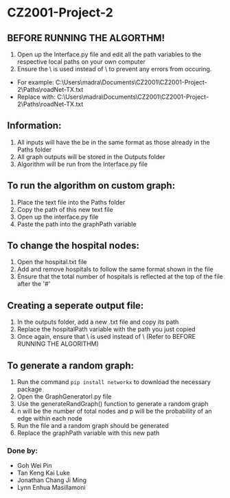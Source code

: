 # CZ2001-Project-2

## BEFORE RUNNING THE ALGORTHM!

1. Open up the Interface.py file and edit all the path variables to the respective local paths on your own computer
2. Ensure the \\ is used instead of \ to prevent any errors from occuring.

- For example: C:\Users\madra\Documents\CZ2001\CZ2001-Project-2\Paths\roadNet-TX.txt
- Replace with: C:\\Users\\madra\\Documents\\CZ2001\\CZ2001-Project-2\\Paths\\roadNet-TX.txt

## Information:

1. All inputs will have the be in the same format as those already in the Paths folder
2. All graph outputs will be stored in the Outputs folder
3. Algorithm will be run from the Interface.py file

## To run the algorithm on custom graph:

1. Place the text file into the Paths folder
2. Copy the path of this new text file
3. Open up the interface.py file
4. Paste the path into the graphPath variable

## To change the hospital nodes:

1. Open the hospital.txt file
2. Add and remove hospitals to follow the same format shown in the file
3. Ensure that the total number of hospitals is reflected at the top of the file after the '#'

## Creating a seperate output file:

1. In the outputs folder, add a new .txt file and copy its path
2. Replace the hospitalPath variable with the path you just copied
3. Once again, ensure that \\ is used instead of \ (Refer to BEFORE RUNNING THE ALGORITHM)

## To generate a random graph:

1. Run the command `pip install networkx` to download the necessary package
2. Open the GraphGeneratorl.py file
3. Use the generateRandGraph() function to generate a random graph
4. n will be the number of total nodes and p will be the probability of an edge within each node
5. Run the file and a random graph should be generated
6. Replace the graphPath variable with this new path

### Done by:

- Goh Wei Pin
- Tan Keng Kai Luke
- Jonathan Chang Ji Ming
- Lynn Enhua Masillamoni
